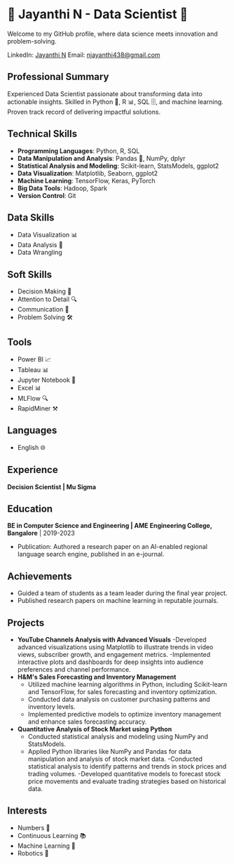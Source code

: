 # 🌟 Jayanthi N - Data Scientist 🌟

Welcome to my GitHub profile, where data science meets innovation and problem-solving.

LinkedIn: [Jayanthi N](https://www.linkedin.com/in/jayanthi-n-9a5057208/)
Email: [njayanthi438@gmail.com](mailto:njayanthi438@gmail.com)

## Professional Summary
Experienced Data Scientist passionate about transforming data into actionable insights. Skilled in Python 🐍, R 📊, SQL 🗄️, and machine learning. Proven track record of delivering impactful solutions.

## Technical Skills
- **Programming Languages**: Python, R, SQL
- **Data Manipulation and Analysis**: Pandas 🐼, NumPy, dplyr
- **Statistical Analysis and Modeling**: Scikit-learn, StatsModels, ggplot2
- **Data Visualization**: Matplotlib, Seaborn, ggplot2
- **Machine Learning**: TensorFlow, Keras, PyTorch
- **Big Data Tools**: Hadoop, Spark
- **Version Control**: Git

## Data Skills
- Data Visualization 📊
- Data Analysis 🧮
- Data Wrangling

## Soft Skills
- Decision Making 🧠
- Attention to Detail 🔍
- Communication 💬
- Problem Solving 🛠️

## Tools
- Power BI 📈
- Tableau 📊
- Jupyter Notebook 📓
- Excel 📊
- MLFlow 🔍
- RapidMiner ⚒️

## Languages
- English 🌐

## Experience
**Decision Scientist | Mu Sigma**

## Education
**BE in Computer Science and Engineering | AME Engineering College, Bangalore** | 2019-2023
- Publication: Authored a research paper on an AI-enabled regional language search engine, published in an e-journal.

## Achievements
- Guided a team of students as a team leader during the final year project.
- Published research papers on machine learning in reputable journals.

## Projects
- **YouTube Channels Analysis with Advanced Visuals**
  -Developed advanced visualizations using Matplotlib to illustrate trends in video views, subscriber growth, and engagement metrics.
  -Implemented interactive plots and dashboards for deep insights into audience preferences and channel performance.
- **H&M's Sales Forecasting and Inventory Management**
  - Utilized machine learning algorithms in Python, including Scikit-learn and TensorFlow, for sales forecasting and inventory optimization.
  - Conducted data analysis on customer purchasing patterns and inventory levels.
  - Implemented predictive models to optimize inventory management and enhance sales forecasting accuracy.
- **Quantitative Analysis of Stock Market using Python**
  - Conducted statistical analysis and modeling using NumPy and StatsModels.
  - Applied Python libraries like NumPy and Pandas for data manipulation and analysis of stock market data.
  -Conducted statistical analysis to identify patterns and trends in stock prices and trading volumes.
  -Developed quantitative models to forecast stock price movements and evaluate trading strategies based on historical data.

## Interests
- Numbers 🧮
- Continuous Learning 📚
- Machine Learning 🤖
- Robotics 🤖

